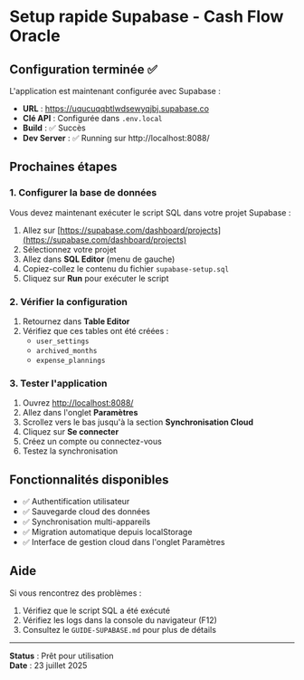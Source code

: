 # Setup rapide Supabase - Cash Flow Oracle

## Configuration terminée ✅

L'application est maintenant configurée avec Supabase :
- **URL** : https://uqucuqqbtlwdsewyqjbj.supabase.co
- **Clé API** : Configurée dans `.env.local`
- **Build** : ✅ Succès
- **Dev Server** : ✅ Running sur http://localhost:8088/

## Prochaines étapes

### 1. Configurer la base de données

Vous devez maintenant exécuter le script SQL dans votre projet Supabase :

1. Allez sur [https://supabase.com/dashboard/projects](https://supabase.com/dashboard/projects)
2. Sélectionnez votre projet
3. Allez dans **SQL Editor** (menu de gauche)
4. Copiez-collez le contenu du fichier `supabase-setup.sql`
5. Cliquez sur **Run** pour exécuter le script

### 2. Vérifier la configuration

1. Retournez dans **Table Editor**
2. Vérifiez que ces tables ont été créées :
   - `user_settings`
   - `archived_months`
   - `expense_plannings`

### 3. Tester l'application

1. Ouvrez [http://localhost:8088/](http://localhost:8088/)
2. Allez dans l'onglet **Paramètres**
3. Scrollez vers le bas jusqu'à la section **Synchronisation Cloud**
4. Cliquez sur **Se connecter**
5. Créez un compte ou connectez-vous
6. Testez la synchronisation

## Fonctionnalités disponibles

- ✅ Authentification utilisateur
- ✅ Sauvegarde cloud des données
- ✅ Synchronisation multi-appareils
- ✅ Migration automatique depuis localStorage
- ✅ Interface de gestion cloud dans l'onglet Paramètres

## Aide

Si vous rencontrez des problèmes :
1. Vérifiez que le script SQL a été exécuté
2. Vérifiez les logs dans la console du navigateur (F12)
3. Consultez le `GUIDE-SUPABASE.md` pour plus de détails

---

**Status** : Prêt pour utilisation  
**Date** : 23 juillet 2025
